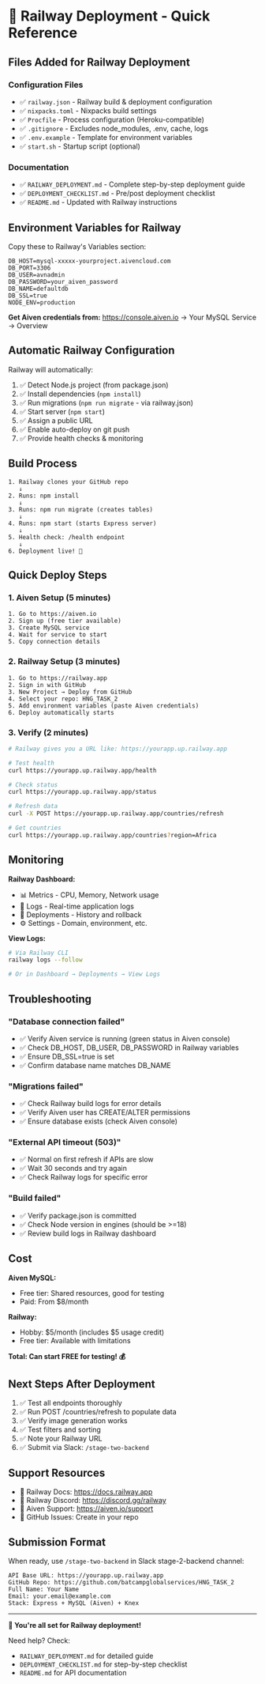 # 🚀 Railway Deployment - Quick Reference

## Files Added for Railway Deployment

### Configuration Files
- ✅ `railway.json` - Railway build & deployment configuration
- ✅ `nixpacks.toml` - Nixpacks build settings
- ✅ `Procfile` - Process configuration (Heroku-compatible)
- ✅ `.gitignore` - Excludes node_modules, .env, cache, logs
- ✅ `.env.example` - Template for environment variables
- ✅ `start.sh` - Startup script (optional)

### Documentation
- ✅ `RAILWAY_DEPLOYMENT.md` - Complete step-by-step deployment guide
- ✅ `DEPLOYMENT_CHECKLIST.md` - Pre/post deployment checklist
- ✅ `README.md` - Updated with Railway instructions

## Environment Variables for Railway

Copy these to Railway's Variables section:

```env
DB_HOST=mysql-xxxxx-yourproject.aivencloud.com
DB_PORT=3306
DB_USER=avnadmin
DB_PASSWORD=your_aiven_password
DB_NAME=defaultdb
DB_SSL=true
NODE_ENV=production
```

**Get Aiven credentials from:** https://console.aiven.io → Your MySQL Service → Overview

## Automatic Railway Configuration

Railway will automatically:
1. ✅ Detect Node.js project (from package.json)
2. ✅ Install dependencies (`npm install`)
3. ✅ Run migrations (`npm run migrate` - via railway.json)
4. ✅ Start server (`npm start`)
5. ✅ Assign a public URL
6. ✅ Enable auto-deploy on git push
7. ✅ Provide health checks & monitoring

## Build Process

```
1. Railway clones your GitHub repo
   ↓
2. Runs: npm install
   ↓
3. Runs: npm run migrate (creates tables)
   ↓
4. Runs: npm start (starts Express server)
   ↓
5. Health check: /health endpoint
   ↓
6. Deployment live! 🎉
```

## Quick Deploy Steps

### 1. Aiven Setup (5 minutes)
```
1. Go to https://aiven.io
2. Sign up (free tier available)
3. Create MySQL service
4. Wait for service to start
5. Copy connection details
```

### 2. Railway Setup (3 minutes)
```
1. Go to https://railway.app
2. Sign in with GitHub
3. New Project → Deploy from GitHub
4. Select your repo: HNG_TASK_2
5. Add environment variables (paste Aiven credentials)
6. Deploy automatically starts
```

### 3. Verify (2 minutes)
```bash
# Railway gives you a URL like: https://yourapp.up.railway.app

# Test health
curl https://yourapp.up.railway.app/health

# Check status
curl https://yourapp.up.railway.app/status

# Refresh data
curl -X POST https://yourapp.up.railway.app/countries/refresh

# Get countries
curl https://yourapp.up.railway.app/countries?region=Africa
```

## Monitoring

**Railway Dashboard:**
- 📊 Metrics - CPU, Memory, Network usage
- 📝 Logs - Real-time application logs
- 🔄 Deployments - History and rollback
- ⚙️ Settings - Domain, environment, etc.

**View Logs:**
```bash
# Via Railway CLI
railway logs --follow

# Or in Dashboard → Deployments → View Logs
```

## Troubleshooting

### "Database connection failed"
- ✅ Verify Aiven service is running (green status in Aiven console)
- ✅ Check DB_HOST, DB_USER, DB_PASSWORD in Railway variables
- ✅ Ensure DB_SSL=true is set
- ✅ Confirm database name matches DB_NAME

### "Migrations failed"
- ✅ Check Railway build logs for error details
- ✅ Verify Aiven user has CREATE/ALTER permissions
- ✅ Ensure database exists (check Aiven console)

### "External API timeout (503)"
- ✅ Normal on first refresh if APIs are slow
- ✅ Wait 30 seconds and try again
- ✅ Check Railway logs for specific error

### "Build failed"
- ✅ Verify package.json is committed
- ✅ Check Node version in engines (should be >=18)
- ✅ Review build logs in Railway dashboard

## Cost

**Aiven MySQL:**
- Free tier: Shared resources, good for testing
- Paid: From $8/month

**Railway:**
- Hobby: $5/month (includes $5 usage credit)
- Free tier: Available with limitations

**Total: Can start FREE for testing! 💰**

## Next Steps After Deployment

1. ✅ Test all endpoints thoroughly
2. ✅ Run POST /countries/refresh to populate data
3. ✅ Verify image generation works
4. ✅ Test filters and sorting
5. ✅ Note your Railway URL
6. ✅ Submit via Slack: `/stage-two-backend`

## Support Resources

- 📖 Railway Docs: https://docs.railway.app
- 💬 Railway Discord: https://discord.gg/railway
- 📧 Aiven Support: https://aiven.io/support
- 🐛 GitHub Issues: Create in your repo

## Submission Format

When ready, use `/stage-two-backend` in Slack stage-2-backend channel:

```
API Base URL: https://yourapp.up.railway.app
GitHub Repo: https://github.com/batcampglobalservices/HNG_TASK_2
Full Name: Your Name
Email: your.email@example.com
Stack: Express + MySQL (Aiven) + Knex
```

---

**🎯 You're all set for Railway deployment!**

Need help? Check:
- `RAILWAY_DEPLOYMENT.md` for detailed guide
- `DEPLOYMENT_CHECKLIST.md` for step-by-step checklist
- `README.md` for API documentation
